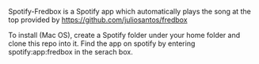 Spotify-Fredbox is a Spotify app which automatically plays the song at the top provided by https://github.com/juliosantos/fredbox

To install (Mac OS), create a Spotify folder under your home folder and clone this repo into it. Find the app on spotify by entering spotify:app:fredbox in the serach box.
